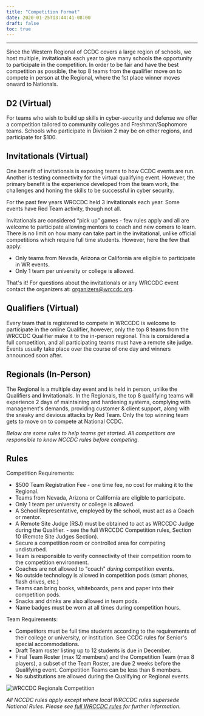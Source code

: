 ```yaml
---
title: "Competition Format"
date: 2020-01-25T13:44:41-08:00
draft: false
toc: true
---
```

<hr>
Since the Western Regional of CCDC covers a large region of schools, we host multiple, invitationals each year to give many schools the opportunity to participate in the competition. <!--more-->In order to be fair and have the best competition as possible, the top 8 teams from the qualifier move on to compete in person at the Regional, where the 1st place winner moves onward to Nationals.

## D2 (Virtual)
For teams who wish to build up skills in cyber-security and defense we offer a competition tailored to community colleges and Freshman/Sophomore teams. Schools who participate in Division 2 may be on other regions, and participate for $100.

## Invitationals (Virtual)
One benefit of invitationals is exposing teams to how CCDC events are run. Another is testing connectivity for the virtual qualifying event. However, the primary benefit is the experience developed from the team work, the challenges and honing the skills to be successful in cyber security.

For the past few years WRCCDC held 3 invitationals each year. Some events have Red Team activity, though not all.  

Invitationals are considered “pick up” games - few rules apply and all are welcome to participate allowing mentors to coach and new comers to learn. There is no limit on how many can take part in the invitational, unlike official competitions which require full time students.
However, here the few that apply:

  * Only teams from Nevada, Arizona or California are eligible to participate in WR events.
  * Only 1 team per university or college is allowed.​

That's it!  For questions about the invitationals or any WRCCDC event contact the organizers at: organizers@wrccdc.org.

## Qualifiers (Virtual)                                                       
Every team that is registered to compete in WRCCDC is welcome to participate in the online Qualifier, however, only the top 8 teams from the WRCCDC Qualifier make it to the in-person regional.​ This is considered a full competition, and all participating teams must have a remote site judge. Events usually take place over the course of one day and winners announced soon after.
​
## Regionals (In-Person)
The Regional is a multiple day event and is held in person, unlike the Qualifiers and Invitationals. In the Regionals, the top 8 qualifying teams will experience 2 days of maintaining and hardening systems, complying with management's demands, providing customer & client support, along with the sneaky and devious attacks by Red Team. Only the top winning team gets to move on to compete at National CCDC.

*Below are some rules to help teams get started.  All competitors are responsible to know NCCDC rules before competing.*

## Rules
Competition Requirements:

  * $500 Team Registration Fee  - one time fee, no cost for making it to the Regional.
  * Teams from Nevada, Arizona or California are eligible to participate.
  * Only 1 team per university or college is allowed.
  * A School Representative, employed by the school, must act as a Coach or mentor.
  * A Remote Site Judge (RSJ) must be obtained to act as WRCCDC Judge during the Qualifier. - see the full WRCCDC Competition rules, Section 10 (Remote Site Judges Section).
  * Secure a competition room or controlled area for competing undisturbed.
  * Team is responsible to verify connectivity of their competition room to the competition environment.
  * Coaches are not allowed to "coach" _during_ competition events.
  * No outside technology is allowed in competition pods (smart phones, flash drives, etc.)
  * Teams can bring books, whiteboards, pens and paper into their competition pods.
  * Snacks and drinks are also allowed in team pods.
  * Name badges must be worn at all times during competition hours.

Team Requirements:

  * Competitors must be full time students according to the requirements of their college or university, or institution. See CCDC rules for Senior's special accommodations.
  * Draft Team roster listing up to 12 students is due in December.
  * Final Team Roster (max 12 members) and the Competition Team (max 8 players), a subset of the Team Roster, are due 2 weeks before the Qualifying event. Competition Teams can be less than 8 members.
  * No substitutions are allowed during the Qualifying or Regional events.

  ![WRCCDC Regionals Competition](/images/rules1.jpg)
  
  *All NCCDC rules apply except where local WRCCDC rules supersede National Rules. Please see [full WRCCDC rules](/about/rules/) for further information.*
